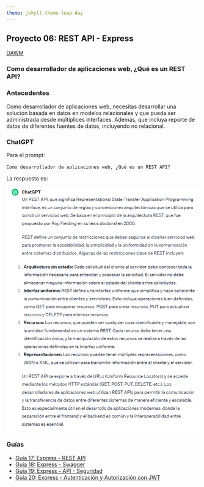 ```yaml
---
theme: jekyll-theme-leap-day
---
```


## Proyecto 06: REST API - Express

[DAWM](/DAWM/)

### Como desarrollador de aplicaciones web, ¿Qué es un REST API?

### Antecedentes

Como desarrollador de aplicaciones web, necesitas desarrollar una solución basada en datos en modelos relacionales y que pueda ser administrada desde múltiplices interfaces. Además, que incluya reporte de datos de diferentes fuentes de datos, incluyendo no relacional.

### ChatGPT

Para el prompt: 

```
Como desarrollador de aplicaciones web, ¿Qué es un REST API? 
```
La respuesta es:

![respuesta](archivos/proyecto06-pregunta.png)

### Guías

* [Guía 17: Express - REST API](/DAWM/guias/2023/guia17)
* [Guía 18: Express - Swagger](/DAWM/guias/2023/guia18)
* [Guía 19: Express - API - Seguridad](/DAWM/guias/2023/guia19)
* [Guía 20: Express - Autenticación y Autorización con JWT](/DAWM/guias/2023/guia20)
